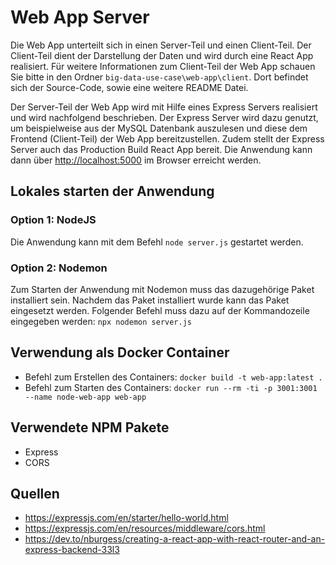 # Web App Server

Die Web App unterteilt sich in einen Server-Teil und einen Client-Teil. 
Der Client-Teil dient der Darstellung der Daten und wird durch eine React App realisiert.
Für weitere Informationen zum Client-Teil der Web App schauen Sie bitte in den Ordner `big-data-use-case\web-app\client`. 
Dort befindet sich der Source-Code, sowie eine weitere README Datei.

Der Server-Teil der Web App wird mit Hilfe eines Express Servers realisiert und wird nachfolgend beschrieben.
Der Express Server wird dazu genutzt, um beispielweise aus der MySQL Datenbank auszulesen und diese dem Frontend (Client-Teil) der Web App bereitzustellen. 
Zudem stellt der Express Server auch das Production Build React App bereit. 
Die Anwendung kann dann über [http://localhost:5000](http://localhost:5000) im Browser erreicht werden.

## Lokales starten der Anwendung

### Option 1: NodeJS
Die Anwendung kann mit dem Befehl `node server.js` gestartet werden.

### Option 2: Nodemon
Zum Starten der Anwendung mit Nodemon muss das dazugehörige Paket installiert sein. 
Nachdem das Paket installiert wurde kann das Paket eingesetzt werden.
Folgender Befehl muss dazu auf der Kommandozeile eingegeben werden: `npx nodemon server.js`

## Verwendung als Docker Container

- Befehl zum Erstellen des Containers: `docker build -t web-app:latest .`
- Befehl zum Starten des Containers: `docker run --rm -ti -p 3001:3001 --name node-web-app web-app`

## Verwendete NPM Pakete
- Express
- CORS

## Quellen
- https://expressjs.com/en/starter/hello-world.html
- https://expressjs.com/en/resources/middleware/cors.html
- https://dev.to/nburgess/creating-a-react-app-with-react-router-and-an-express-backend-33l3